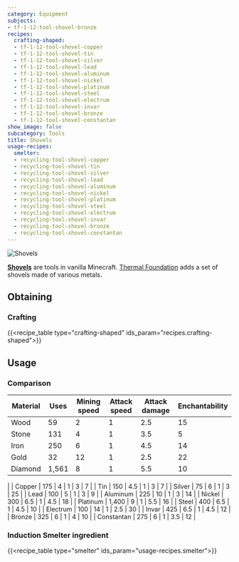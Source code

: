 ```yaml
---
category: Equipment
subjects:
- tf-1-12-tool-shovel-bronze
recipes:
  crafting-shaped:
  - tf-1-12-tool-shovel-copper
  - tf-1-12-tool-shovel-tin
  - tf-1-12-tool-shovel-silver
  - tf-1-12-tool-shovel-lead
  - tf-1-12-tool-shovel-aluminum
  - tf-1-12-tool-shovel-nickel
  - tf-1-12-tool-shovel-platinum
  - tf-1-12-tool-shovel-steel
  - tf-1-12-tool-shovel-electrum
  - tf-1-12-tool-shovel-invar
  - tf-1-12-tool-shovel-bronze
  - tf-1-12-tool-shovel-constantan
show_image: false
subcategory: Tools
title: Shovels
usage-recipes:
  smelter:
  - recycling-tool-shovel-copper
  - recycling-tool-shovel-tin
  - recycling-tool-shovel-silver
  - recycling-tool-shovel-lead
  - recycling-tool-shovel-aluminum
  - recycling-tool-shovel-nickel
  - recycling-tool-shovel-platinum
  - recycling-tool-shovel-steel
  - recycling-tool-shovel-electrum
  - recycling-tool-shovel-invar
  - recycling-tool-shovel-bronze
  - recycling-tool-shovel-constantan
---
```


![Shovels](/images/docs/1.12/thermal-foundation/shovels.gif)


**[Shovels](https://minecraft.gamepedia.com/Shovel)** are tools in vanilla
Minecraft. [Thermal Foundation](../) adds a set of shovels
made of various metals.


Obtaining
---------

### Crafting
{{<recipe_table type="crafting-shaped" ids_param="recipes.crafting-shaped">}}


Usage
-----

### Comparison
<!---
uses = mat.maxUses
--->



| Material | Uses | Mining speed | Attack speed | Attack damage | Enchantability |
|---|---|---|---|---|---|
| Wood | 59 | 2 | 1 | 2.5 | 15 |
| Stone | 131 | 4 | 1 | 3.5 | 5 |
| Iron | 250 | 6 | 1 | 4.5 | 14 |
| Gold | 32 | 12 | 1 | 2.5 | 22 |
| Diamond | 1,561 | 8 | 1 | 5.5 | 10 |
|
| Copper | 175 | 4 | 1 | 3 | 7 |
| Tin | 150 | 4.5 | 1 | 3 | 7 |
| Silver | 75 | 6 | 1 | 3 | 25 |
| Lead | 100 | 5 | 1 | 3 | 9 |
| Aluminum | 225 | 10 | 1 | 3 | 14 |
| Nickel | 300 | 6.5 | 1 | 4.5 | 18 |
| Platinum | 1,400 | 9 | 1 | 5.5 | 16 |
| Steel | 400 | 6.5 | 1 | 4.5 | 10 |
| Electrum | 100 | 14 | 1 | 2.5 | 30 |
| Invar | 425 | 6.5 | 1 | 4.5 | 12 |
| Bronze | 325 | 6 | 1 | 4 | 10 |
| Constantan | 275 | 6 | 1 | 3.5 | 12 |




### Induction Smelter ingredient
{{<recipe_table type="smelter" ids_param="usage-recipes.smelter">}}
